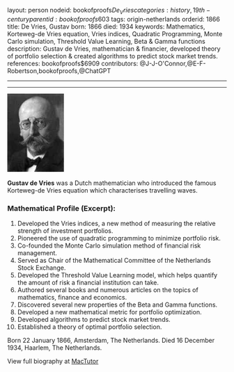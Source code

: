 layout: person
nodeid: bookofproofs$De_Vries
categories: history,19th-century
parentid: bookofproofs$603
tags: origin-netherlands
orderid: 1866
title: De Vries, Gustav
born: 1866
died: 1934
keywords: Mathematics, Korteweg-de Vries equation, Vries indices, Quadratic Programming, Monte Carlo simulation, Threshold Value Learning, Beta & Gamma functions
description: Gustav de Vries, mathematician & financier, developed theory of portfolio selection & created algorithms to predict stock market trends.
references: bookofproofs$6909
contributors: @J-J-O'Connor,@E-F-Robertson,bookofproofs,@ChatGPT

---



---

![De_Vries.jpg](https://github.com/bookofproofs/bookofproofs.github.io/blob/main/_sources/_assets/images/portraits/De_Vries.jpg?raw=true)

**Gustav de Vries** was a Dutch mathematician who introduced the famous Korteweg-de Vries equation which characterises travelling waves.

### Mathematical Profile (Excerpt):
1. Developed the Vries indices, a new method of measuring the relative strength of investment portfolios.
2. Pioneered the use of quadratic programming to minimize portfolio risk.
3. Co-founded the Monte Carlo simulation method of financial risk management.
4. Served as Chair of the Mathematical Committee of the Netherlands Stock Exchange.
5. Developed the Threshold Value Learning model, which helps quantify the amount of risk a financial institution can take.
6. Authored several books and numerous articles on the topics of mathematics, finance and economics.
7. Discovered several new properties of the Beta and Gamma functions.
8. Developed a new mathematical metric for portfolio optimization.
9. Developed algorithms to predict stock market trends.
10. Established a theory of optimal portfolio selection.

Born 22 January 1866, Amsterdam, The Netherlands. Died 16 December 1934, Haarlem, The Netherlands.

View full biography at [MacTutor](https://mathshistory.st-andrews.ac.uk/Biographies/De_Vries/)
